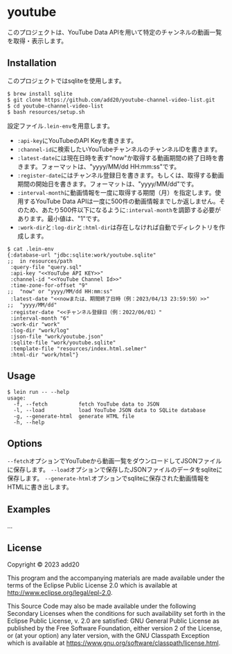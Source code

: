 # youtube

このプロジェクトは、YouTube Data APIを用いて特定のチャンネルの動画一覧を取得・表示します。

## Installation

このプロジェクトではsqliteを使用します。

```
$ brew install sqlite
$ git clone https://github.com/add20/youtube-channel-video-list.git
$ cd youtube-channel-video-list
$ bash resources/setup.sh
```

設定ファイル`.lein-env`を用意します。

- `:api-key`にYouTubeのAPI Keyを書きます。
- `:channel-id`に検索したいYouTubeチャンネルのチャンネルIDを書きます。
- `:latest-date`には現在日時を表す"now"か取得する動画期間の終了日時を書きます。フォーマットは、"yyyy/MM/dd HH:mm:ss"です。
- `:register-date`にはチャンネル登録日を書きます。もしくは、取得する動画期間の開始日を書きます。フォーマットは、"yyyy/MM/dd"です。
- `:interval-month`に動画情報を一度に取得する期間（月）を指定します。使用するYouTube Data APIは一度に500件の動画情報までしか返しません。そのため、あたり500件以下になるように`:interval-month`を調節する必要があります。最小値は、"1"です。
- `:work-dir`と`:log-dir`と`:html-dir`は存在しなければ自動でディレクトリを作成します。

```
$ cat .lein-env
{:database-url "jdbc:sqlite:work/youtube.sqlite"
;;  in resources/path
 :query-file "query.sql"
 :api-key "<<YouTube API KEY>>"
 :channel-id "<<YouTube Channel Id>>"
 :time-zone-for-offset "9"
;;  "now" or "yyyy/MM/dd HH:mm:ss"
 :latest-date "<<nowまたは、期間終了日時（例：2023/04/13 23:59:59）>>"
;;  "yyyy/MM/dd"
 :register-date "<<チャンネル登録日（例：2022/06/01）"
 :interval-month "6"
 :work-dir "work"
 :log-dir "work/log"
 :json-file "work/youtube.json"
 :sqlite-file "work/youtube.sqlite"
 :template-file "resources/index.html.selmer"
 :html-dir "work/html"}
```

## Usage

```
$ lein run -- --help
usage:
  -f, --fetch          fetch YouTube data to JSON
  -l, --load           load YouTube JSON data to SQLite database
  -g, --generate-html  generate HTML file
  -h, --help
```

## Options

`--fetch`オプションでYouTubeから動画一覧をダウンロードしてJSONファイルに保存します。
`--load`オプションで保存したJSONファイルのデータをsqliteに保存します。
`--generate-html`オプションでsqliteに保存された動画情報をHTMLに書き出します。

## Examples

...

## License

Copyright © 2023 add20

This program and the accompanying materials are made available under the
terms of the Eclipse Public License 2.0 which is available at
http://www.eclipse.org/legal/epl-2.0.

This Source Code may also be made available under the following Secondary
Licenses when the conditions for such availability set forth in the Eclipse
Public License, v. 2.0 are satisfied: GNU General Public License as published by
the Free Software Foundation, either version 2 of the License, or (at your
option) any later version, with the GNU Classpath Exception which is available
at https://www.gnu.org/software/classpath/license.html.
